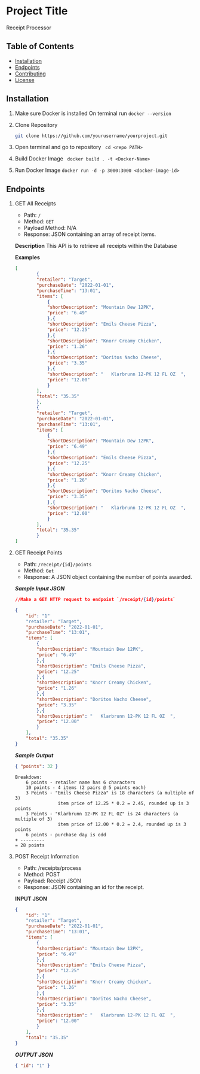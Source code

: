# Project Title
Receipt Processor

## Table of Contents
- [Installation](#installation)
- [Endpoints](#usage)
- [Contributing](#contributing)
- [License](#license)

## Installation
1. Make sure Docker is installed
    On terminal run ``` docker --version ```

2. Clone Repository 
    ```bash
    git clone https://github.com/yourusername/yourproject.git
    ```
3. Open terminal and go to repository
    ``` cd <repo PATH>```

4. Build Docker Image
    ``` docker build . -t <Docker-Name>```

5. Run Docker Image
    ``` docker run -d -p 3000:3000 <docker-image-id> ```

## Endpoints
1. GET All Receipts
    - Path: `/`
    - Method: `GET`
    - Payload Method: N/A
    - Response: JSON containing an array of receipt items.

    **Description**
    This API is to retrieve all receipts within the Database

    **Examples**
    ``` json
    [
            {
            "retailer": "Target",
            "purchaseDate": "2022-01-01",
            "purchaseTime": "13:01",
            "items": [
                {
                "shortDescription": "Mountain Dew 12PK",
                "price": "6.49"
                },{
                "shortDescription": "Emils Cheese Pizza",
                "price": "12.25"
                },{
                "shortDescription": "Knorr Creamy Chicken",
                "price": "1.26"
                },{
                "shortDescription": "Doritos Nacho Cheese",
                "price": "3.35"
                },{
                "shortDescription": "   Klarbrunn 12-PK 12 FL OZ  ",
                "price": "12.00"
                }
            ],
            "total": "35.35"
            },
            {
            "retailer": "Target",
            "purchaseDate": "2022-01-01",
            "purchaseTime": "13:01",
            "items": [
                {
                "shortDescription": "Mountain Dew 12PK",
                "price": "6.49"
                },{
                "shortDescription": "Emils Cheese Pizza",
                "price": "12.25"
                },{
                "shortDescription": "Knorr Creamy Chicken",
                "price": "1.26"
                },{
                "shortDescription": "Doritos Nacho Cheese",
                "price": "3.35"
                },{
                "shortDescription": "   Klarbrunn 12-PK 12 FL OZ  ",
                "price": "12.00"
                }
            ],
            "total": "35.35"
            }
    ]
    ```

2. GET Receipt Points
    - Path: `/receipt/{id}/points`
    - Method: `Get`
    - Response: A JSON object containing the number of points awarded.

    ***Sample Input JSON***
    ``` json
    //Make a GET HTTP request to endpoint `/receipt/{id}/points`
    
    {
        "id": "1"
        "retailer": "Target",
        "purchaseDate": "2022-01-01",
        "purchaseTime": "13:01",
        "items": [
            {
            "shortDescription": "Mountain Dew 12PK",
            "price": "6.49"
            },{
            "shortDescription": "Emils Cheese Pizza",
            "price": "12.25"
            },{
            "shortDescription": "Knorr Creamy Chicken",
            "price": "1.26"
            },{
            "shortDescription": "Doritos Nacho Cheese",
            "price": "3.35"
            },{
            "shortDescription": "   Klarbrunn 12-PK 12 FL OZ  ",
            "price": "12.00"
            }
        ],
        "total": "35.35"
    }
    ```
     ***Sample Output***
    ``` json
    { "points": 32 }
    ```
    ```
    Breakdown:
        6 points - retailer name has 6 characters
        10 points - 4 items (2 pairs @ 5 points each)
        3 Points - "Emils Cheese Pizza" is 18 characters (a multiple of 3)
                    item price of 12.25 * 0.2 = 2.45, rounded up is 3 points
        3 Points - "Klarbrunn 12-PK 12 FL OZ" is 24 characters (a multiple of 3)
                    item price of 12.00 * 0.2 = 2.4, rounded up is 3 points
        6 points - purchase day is odd
    + ---------
    = 28 points
    ```

3. POST Receipt Information
    - Path: /receipts/process
    - Method: POST
    - Payload: Receipt JSON
    - Response: JSON containing an id for the receipt.

    **INPUT JSON**
    ``` json
    {
        "id": "1"
        "retailer": "Target",
        "purchaseDate": "2022-01-01",
        "purchaseTime": "13:01",
        "items": [
            {
            "shortDescription": "Mountain Dew 12PK",
            "price": "6.49"
            },{
            "shortDescription": "Emils Cheese Pizza",
            "price": "12.25"
            },{
            "shortDescription": "Knorr Creamy Chicken",
            "price": "1.26"
            },{
            "shortDescription": "Doritos Nacho Cheese",
            "price": "3.35"
            },{
            "shortDescription": "   Klarbrunn 12-PK 12 FL OZ  ",
            "price": "12.00"
            }
        ],
        "total": "35.35"
    }
    ```
    ***OUTPUT JSON***
    ```json
    { "id": "1" }
    ```